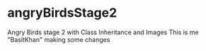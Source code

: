 # angryBirdsStage2
Angry Birds stage 2 with Class Inheritance and Images
This is me "BasitKhan" making some changes
